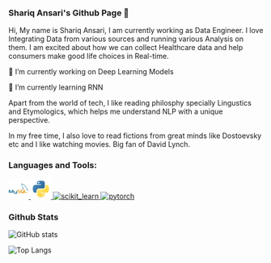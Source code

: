 ### Shariq Ansari's Github Page 👋

Hi, My name is Shariq Ansari, I am currently working as Data Engineer. I love Integrating Data from various sources and running various Analysis on them.
I am excited about how we can collect Healthcare data and help consumers make good life choices in Real-time.


🔭 I’m currently working on Deep Learning Models

🌱 I’m currently learning RNN

Apart from the world of tech, I like reading philosphy specially Lingustics and Etymologics, which helps me understand NLP with a unique perspective.

In my free time, I also love to read fictions from great minds like Dostoevsky etc and I like watching movies. Big fan of David Lynch.


<h3 align="left">Languages and Tools:</h3>
<p align="left"> 
  
  <!-- MySQL -->
  <a href="https://www.mysql.com/" target="_blank"> 
    <img src="https://raw.githubusercontent.com/devicons/devicon/master/icons/mysql/mysql-original-wordmark.svg" alt="mysql" width="40" height="40"/> 
  </a> 
  
  <!-- Python -->
  <a href="https://www.python.org" target="_blank"> 
    <img src="https://raw.githubusercontent.com/devicons/devicon/master/icons/python/python-original.svg" alt="python" width="40" height="40"/> 
  </a> 
  
  <!-- Sklearn -->
  <a href="https://scikit-learn.org/" target="_blank"> 
    <img src="https://upload.wikimedia.org/wikipedia/commons/0/05/Scikit_learn_logo_small.svg" alt="scikit_learn" width="40" height="40"/> 
  </a> 
  
  <!-- Pytorch -->
  <a href="https://pytorch.org/" target="_blank"> 
    <img src="https://www.vectorlogo.zone/logos/pytorch/pytorch-icon.svg" alt="pytorch" width="40" height="40"/> 
  </a> 

  
  ### Github Stats

![GitHub stats](https://github-readme-stats.vercel.app/api?username=shariq101&show_icons=true&theme=tokyonight)

![Top Langs](https://github-readme-stats.vercel.app/api/top-langs/?username=shariq101&theme=onedark&layout=compact)

<!--
**shariq101/shariq101** is a ✨ _special_ ✨ repository because its `README.md` (this file) appears on your GitHub profile.

Here are some ideas to get you started:



-->
